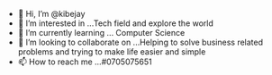 - 👋 Hi, I’m @kibejay
- 👀 I’m interested in ...Tech field and explore the world
- 🌱 I’m currently learning ... Computer Science
- 💞️ I’m looking to collaborate on ...Helping to solve business related problems and trying to make life easier and simple
- 📫 How to reach me ...#0705075651

<!---
kibejay/kibejay is a ✨ special ✨ repository because its `README.md` (this file) appears on your GitHub profile.
You can click the Preview link to take a look at your changes.
--->
